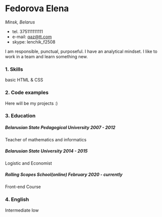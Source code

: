 # Fedorova Elena
*Minsk, Belarus*  

*  tel. 375111111111
*  e-mail: qaz@tt.com
*  skype: lenchik_f2508  
  

I am responsible, punctual, purposeful. I have an analytical mindset. I like to work in a team and learn something new.  

### 1. Skills 
basic HTML & CSS

### 2. Code examples
Here will be my projects :)

### 3. Education
##### Belarusian State Pedagogical University  2007 - 2012  
Teacher of mathematics and informatics  
##### Belarusian State University 2014 - 2015  
Logistic and Economist  
##### Rolling Scopes School(online) February 2020 - currently  
Front-end Course

### 4. English  
Intermediate low
